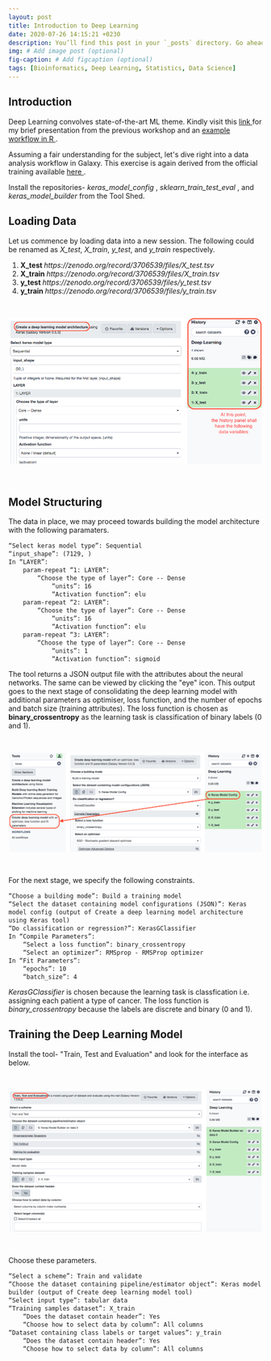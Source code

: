 ```yaml
---
layout: post
title: Introduction to Deep Learning
date: 2020-07-26 14:15:21 +0230
description: You’ll find this post in your `_posts` directory. Go ahead and edit it and re-build the site to see your changes. # Add post description (optional)
img: # Add image post (optional)
fig-caption: # Add figcaption (optional)
tags: [Bioinformatics, Deep Learning, Statistics, Data Science]
---
```


<h2> Introduction </h2>
<p> Deep Learning convolves state-of-the-art ML theme. Kindly visit this <a href = "https://rpubs.com/shauryajauhari/deep_learning" > link </a> for my brief presentation from the previous workshop and an <a href = "https://nbviewer.jupyter.org/github/shauryajauhari/MachineLearning/blob/master/Machine_Learning_Deep_Learning/hands_on_deep_learning_ep.ipynb" > example workflow in R </a>.</p>

<p> Assuming a fair understanding for the subject, let's dive right into a data analysis workflow in Galaxy. This exercise is again derived from the official training available <a href = "https://galaxyproject.github.io/training-material/topics/statistics/tutorials/intro_deep_learning/tutorial.html" > here </a>. </p>


<p> Install the repositories- <i> keras_model_config </i>, <i> sklearn_train_test_eval </i>,  and <i> keras_model_builder </i> from the Tool Shed. </p>


<h2> Loading Data </h2>

<p> Let us commence by loading data into a new session. The following could be renamed as <i>X_test</i>, <i>X_train</i>, <i>y_test</i>, and <i>y_train</i> respectively.</p>

<ol>
<li> <b> X_test </b><i> https://zenodo.org/record/3706539/files/X_test.tsv </i> </li>
<li> <b> X_train </b><i> https://zenodo.org/record/3706539/files/X_train.tsv </i> </li>
<li> <b> y_test </b><i> https://zenodo.org/record/3706539/files/y_test.tsv </i> </li>
<li> <b> y_train </b><i> https://zenodo.org/record/3706539/files/y_train.tsv </i> </li>
</ol>

<br>
<p align="center">
  <img width="500" src="/assets/img/kerasRun.png">
</p>
<br>

<h2> Model Structuring </h2>

<p> The data in place, we may proceed towards building the model architecture with the following paramaters. </p>

    “Select keras model type”: Sequential
    “input_shape”: (7129, )
    In “LAYER”:
        param-repeat “1: LAYER”:
            “Choose the type of layer”: Core -- Dense
                “units”: 16
                “Activation function”: elu
        param-repeat “2: LAYER”:
            “Choose the type of layer”: Core -- Dense
                “units”: 16
                “Activation function”: elu
        param-repeat “3: LAYER”:
            “Choose the type of layer”: Core -- Dense
                “units”: 1
                “Activation function”: sigmoid

<p> The tool returns a JSON output file with the attributes about the neural networks. The same can be viewed by clicking the "eye" icon. This output goes to the next stage of consolidating the deep learning model with additional parameters as optimiser, loss function, and the number of epochs and batch size (training attributes). The loss function is chosen as <b>binary_crossentropy</b> as the learning task is classification of binary labels (0 and 1). </p>

<br>
<p align="center">
  <img width="500" src="/assets/img/kerasNext.png">
</p>
<br>

For the next stage, we specify the following constraints.


    “Choose a building mode”: Build a training model
    “Select the dataset containing model configurations (JSON)”: Keras model config (output of Create a deep learning model architecture using Keras tool)
    “Do classification or regression?”: KerasGClassifier
    In “Compile Parameters”:
        “Select a loss function”: binary_crossentropy
        “Select an optimizer”: RMSprop - RMSProp optimizer
    In “Fit Parameters”:
        “epochs”: 10
        “batch_size”: 4

<i>KerasGClassifier</i> is chosen because the learning task is classfication i.e. assigning each patient a type of cancer. The loss function is <i>binary_crossentropy</i> because the labels are discrete and binary (0 and 1).


<h2> Training the Deep Learning Model </h2>

Install the tool- "Train, Test and Evaluation" and look for the interface as below.

<br>
<p align="center">
  <img width="500" src="/assets/img/searchTrainKeras.png">
</p>
<br>

Choose these parameters.


    “Select a scheme”: Train and validate
    “Choose the dataset containing pipeline/estimator object”: Keras model builder (output of Create deep learning model tool)
    “Select input type”: tabular data
    “Training samples dataset”: X_train
        “Does the dataset contain header”: Yes
        “Choose how to select data by column”: All columns
    “Dataset containing class labels or target values”: y_train
        “Does the dataset contain header”: Yes
        “Choose how to select data by column”: All columns

